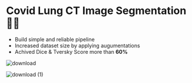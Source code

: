 # Covid Lung CT Image Segmentation 👩‍⚕️

- Build simple and reliable pipeline
- Increased dataset size by applying augumentations
- Achived Dice & Tversky Score more than **60%**

![download](https://user-images.githubusercontent.com/55096567/144767286-87125d83-af18-4ea1-9736-27a60b45f131.png)

![download (1)](https://user-images.githubusercontent.com/55096567/144767283-be4e3772-099f-4f1c-85ea-fabf42b15634.png)
